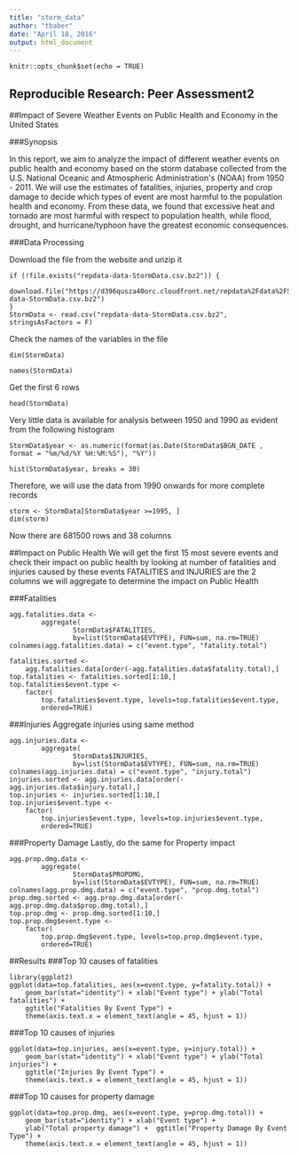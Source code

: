 ```yaml
---
title: "storm_data"
author: "tbaber"
date: "April 18, 2016"
output: html_document
---
```


```{r setup, include=TRUE}
knitr::opts_chunk$set(echo = TRUE)
```

## Reproducible Research: Peer Assessment2

##Impact of Severe Weather Events on Public Health and Economy in the United States

###Synopsis

In this report, we aim to analyze the impact of different weather events on public health and economy based on the storm database collected from the U.S. National Oceanic and Atmospheric Administration's (NOAA) from 1950 - 2011. We will use the estimates of fatalities, injuries, property and crop damage to decide which types of event are most harmful to the population health and economy. From these data, we found that excessive heat and tornado are most harmful with respect to population health, while flood, drought, and hurricane/typhoon have the greatest economic consequences.

###Data Processing

Download the file from the website and unzip it 

```
if (!file.exists("repdata-data-StormData.csv.bz2")) {
      download.file("https://d396qusza40orc.cloudfront.net/repdata%2Fdata%2FStormData.csv.bz2","repdata-data-StormData.csv.bz2")
}
StormData <- read.csv("repdata-data-StormData.csv.bz2", stringsAsFactors = F)
```
Check the names of the variables in the file
```
dim(StormData)
```
```
names(StormData)

```

Get the first 6 rows

```
head(StormData)
```
Very little data is available for analysis between 1950 and 1990 as evident from the following histogram

```
StormData$year <- as.numeric(format(as.Date(StormData$BGN_DATE , format = "%m/%d/%Y %H:%M:%S"), "%Y"))

hist(StormData$year, breaks = 30)
```
Therefore, we will use the data from 1990 onwards for more complete records
```
storm <- StormData[StormData$year >=1995, ]
dim(storm)
```
Now there are 681500 rows and 38 columns 

##Impact on Public Health
We will get the first 15 most severe events and check their impact on public health by looking at number of fatalities and injuries caused by these events
FATALITIES and INJURIES are the 2 columns we will aggregate to determine the impact on Public Health

###Fatalities

```
agg.fatalities.data <-
        aggregate(
                StormData$FATALITIES, 
                by=list(StormData$EVTYPE), FUN=sum, na.rm=TRUE)
colnames(agg.fatalities.data) = c("event.type", "fatality.total")

fatalities.sorted <- 
    agg.fatalities.data[order(-agg.fatalities.data$fatality.total),] 
top.fatalities <- fatalities.sorted[1:10,]
top.fatalities$event.type <- 
    factor(
        top.fatalities$event.type, levels=top.fatalities$event.type, 
        ordered=TRUE)
```
###Injuries
Aggregate injuries using same method

```
agg.injuries.data <-
        aggregate(
                StormData$INJURIES, 
                by=list(StormData$EVTYPE), FUN=sum, na.rm=TRUE)
colnames(agg.injuries.data) = c("event.type", "injury.total")
injuries.sorted <- agg.injuries.data[order(-agg.injuries.data$injury.total),] 
top.injuries <- injuries.sorted[1:10,]
top.injuries$event.type <- 
    factor(
        top.injuries$event.type, levels=top.injuries$event.type, 
        ordered=TRUE)
```
###Property Damage
Lastly, do the same for Property impact

```
agg.prop.dmg.data <-
        aggregate(
                StormData$PROPDMG, 
                by=list(StormData$EVTYPE), FUN=sum, na.rm=TRUE)
colnames(agg.prop.dmg.data) = c("event.type", "prop.dmg.total")
prop.dmg.sorted <- agg.prop.dmg.data[order(-agg.prop.dmg.data$prop.dmg.total),] 
top.prop.dmg <- prop.dmg.sorted[1:10,]
top.prop.dmg$event.type <- 
    factor(
        top.prop.dmg$event.type, levels=top.prop.dmg$event.type, 
        ordered=TRUE)
```
##Results
###Top 10 causes of fatalities
```
library(ggplot2)
ggplot(data=top.fatalities, aes(x=event.type, y=fatality.total)) + 
    geom_bar(stat="identity") + xlab("Event type") + ylab("Total fatalities") + 
    ggtitle("Fatalities By Event Type") +
    theme(axis.text.x = element_text(angle = 45, hjust = 1))
```
###Top 10 causes of injuries
```
ggplot(data=top.injuries, aes(x=event.type, y=injury.total)) + 
    geom_bar(stat="identity") + xlab("Event type") + ylab("Total injuries") + 
    ggtitle("Injuries By Event Type") +
    theme(axis.text.x = element_text(angle = 45, hjust = 1))
```
###Top 10 causes for property damage
```
ggplot(data=top.prop.dmg, aes(x=event.type, y=prop.dmg.total)) + 
    geom_bar(stat="identity") + xlab("Event type") + 
    ylab("Total property damage") +  ggtitle("Property Damage By Event Type") + 
    theme(axis.text.x = element_text(angle = 45, hjust = 1))
```


